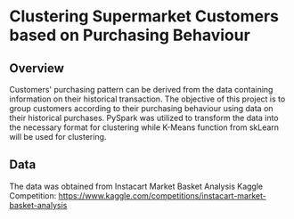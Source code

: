 # Clustering Supermarket Customers based on Purchasing Behaviour

## Overview
Customers' purchasing pattern can be derived from the data containing information on their historical transaction. The objective of this project is to group customers according to their purchasing behaviour using data on their historical purchases.
PySpark was utilized to transform the data into the necessary format for clustering while K-Means function from skLearn will be used for clustering.

## Data
The data was obtained from Instacart Market Basket Analysis Kaggle Competition: https://www.kaggle.com/competitions/instacart-market-basket-analysis
